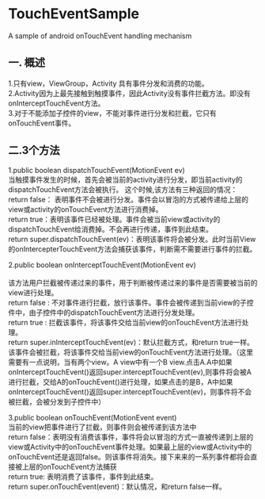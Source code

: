 # TouchEventSample
A sample of android onTouchEvent handling mechanism
## 一. 概述
1.只有view，ViewGroup，Activity 具有事件分发和消费的功能。
<br/>2.Activity因为上最先接触到触摸事件，因此Activity没有事件拦截方法。即没有onInterceptTouchEvent方法。
<br/>3.对于不能添加子控件的view，不能对事件进行分发和拦截，它只有onTouchEvent事件。
 
## 二.3个方法
1.public boolean dispatchTouchEvent(MotionEvent ev)
<br/>
当触摸事件发生的时候，首先会被当前的activity进行分发，即当前activity的dispatchTouchEvent方法会被执行。
这个时候,该方法有三种返回的情况：
<br/>return false： 表明事件不会被进行分发。事件会以冒泡的方式被传递给上层的view或activity的onTouchEvent方法进行消费掉。
<br/>return true：表明该事件已经被处理。事件会被当前view或activity的dispatchTouchEvent给消费掉。不会再进行传递，事件到此结束。
<br/>return super.dispatchTouchEvent(ev)：表明该事件将会被分发。此时当前View的onIntercepterTouchEvent方法会捕获该事件，判断需不需要进行事件的拦截。

2.public boolean onInterceptTouchEvent(MotionEvent ev)     
<br/>该方法用户拦截被传递过来的事件，用于判断被传递过来的事件是否需要被当前的view进行处理。
<br/>return false : 不对事件进行拦截，放行该事件。事件会被传递到当前view的子控件中，由子控件中的dispatchTouchEvent方法进行分发处理。
<br/>return true : 拦截该事件，将该事件交给当前view的onTouchEvent方法进行处理。
<br/>return super.inInterceptTouchEvent(ev)：默认拦截方式，和return true一样。该事件会被拦截，将该事件交给当前view的onTouchEvent方法进行处理。（这里需要有一点说明，当有两个view。A view中有一个B view.点击A.A中如果onInterceptTouchEvent()返回super.interceptTouchEvent(ev),则事件将会被A进行拦截，交给A的onTouchEvent()进行处理，如果点击的是B，A中如果onInterceptTouchEvent()返回super.interceptTouchEvent(ev)，则事件将不会被拦截，会被分发到子控件中）
 
3.public boolean onTouchEvent(MotionEvent event)
<br/>当前的view把事件进行了拦截，则事件则会被传递到该方法中
<br/>return false：表明没有消费该事件，事件将会以冒泡的方式一直被传递到上层的view或Activity中的onTouchEvent事件处理。如果最上层的view或Activity中的onTouchEvent还是返回false。则该事件将消失。接下来来的一系列事件都将会直接被上层的onTouchEvent方法捕获
<br/>return true: 表明消费了该事件，事件到此结束。
<br/>return super.onTouchEvent(event)：默认情况，和return false一样。
